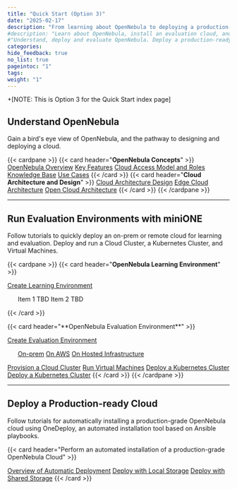 ```yaml
---
title: "Quick Start (Option 3)"
date: "2025-02-17"
description: "From learning about OpenNebula to deploying a production-ready OpenNebula cloud"
#description: "Learn about OpenNebula, install an evaluation cloud, and automatically install a production-ready cloud"
#"Understand, deploy and evaluate OpenNebula. Deploy a production-ready OpenNebula cloud"
categories:
hide_feedback: true
no_list: true
pageintoc: "1"
tags:
weight: "1"
---
```


<a id="cloud-installation"></a>

+[NOTE: This is Option 3 for the Quick Start index page]

<!--# Cloud Installation -->

<!-- This first chapter is designed to quickly take you from an introduction to OpenNebula to deploying your first cloud for learning and evaluation.

The first section, [Understand OpenNebula]({{% relref "understand_opennebula" %}}), provides you with a bird's eye view of the system's base concepts, key features, architecture basics, and the most common pathway from cloud design to deployment.

The second section, [Try OpenNebula with miniONE]({{% relref "try_opennebula" %}}), consists of tutorials for quickly installing an OpenNebula cloud for purposes of evaluation, testing, and even on-premises production operations. The tutorials guide you in building progressively complex infrastructure, from a basic Front-end install to automatically deploying a Kubernetes cluster.

The third section, [Automatic Deployment of OpenNebula with OneDeploy]({{% relref "automatic_deployment_of_opennebula_with_one_deploy" %}}) contains an overview and tutorials for automatically installing a production-grade OpenNebula cloud using OneDeploy, an automated installation tool based on Ansible playbooks. -->

## Understand OpenNebula

Gain a bird's eye view of OpenNebula, and the pathway to designing and deploying a cloud.

{{< cardpane >}}
   {{< card header="**OpenNebula Concepts**" >}}
         <inl><a href="../understand_opennebula/opennebula_concepts/opennebula_overview">OpenNebula Overview</a></inl>
         <inl><a href="../understand_opennebula/opennebula_concepts/key_features">Key Features</a></inl>
         <inl><a href="../understand_opennebula/opennebula_concepts/cloud_access_model_and_roles">Cloud Access Model and Roles</a></inl>
         <inl><a href="../understand_opennebula/opennebula_concepts/knowledge_base">Knowledge Base</a></inl>
         <inl><a href="../understand_opennebula/opennebula_concepts/use_cases">Use Cases</a></inl>
   {{< /card >}}
   {{< card header="**Cloud Architecture and Design**" >}}
      <inl>
         <a href="../understand_opennebula/cloud_architecture_and_design/cloud_architecture_design">Cloud Architecture Design</a>
      </inl>
      <inl>
         <a href="../understand_opennebula/cloud_architecture_and_design/edge_cloud_reference_architecture">Edge Cloud Architecture</a>
      </inl>
      <inl>
         <a href="../understand_opennebula/cloud_architecture_and_design/open_cloud_reference_architecture">Open Cloud Architecture</a>
      </inl>
   {{< /card >}}
{{< /cardpane >}}

<hr class="panel-line">

## Run Evaluation Environments with miniONE

Follow tutorials to quickly deploy an on-prem or remote cloud for learning and evaluation. Deploy and run a Cloud Cluster, a Kubernetes Cluster, and Virtual Machines.

{{< cardpane >}}
   {{< card header="**OpenNebula Learning Environment**" >}}
      <p></p>
      <div>
      <bxctr>
         <a href="../try_opennebula/opennebula_learning_environment/create_an_emulated_environment_with_minione">Create Learning Environment</a>
      </bxctr>
      <ul>
         <ni>Item 1 TBD</ni>
         <ni>Item 2 TBD</ni>
      </ul>
      </div>
   {{< /card >}}
   <p></p>
   {{< card header="**OpenNebula Evaluation Environment**" >}}
      <p></p>
      <inl>
         <a href="../try_opennebula/opennebula_evaluation_environment/">Create Evaluation Environment</a>
      </inl>
      <ul>
         <ni><a href="../try_opennebula/opennebula_evaluation_environment/try_opennebula_onprem">On-prem</a></ni>
         <ni><a href="../try_opennebula/opennebula_evaluation_environment/try_opennebula_on_kvm">On AWS</a></ni>
         <ni><a href="../try_opennebula/opennebula_evaluation_environment/try_opennebula_hosted">On Hosted Infrastructure</a></ni>
      </ul>
      <inl>
         <a href="../try_opennebula/opennebula_evaluation_environment/provisioning_edge_cluster">Provision a Cloud Cluster</a>
      </inl>
      <inl>
         <a href="../try_opennebula/opennebula_evaluation_environment/running_virtual_machines">Run Virtual Machines</a>
      </inl>
      <inl>
         <a href="../try_opennebula/opennebula_evaluation_environment/running_kubernetes_clusters">Deploy a Kubernetes Cluster</a>
      </inl>
      <inl>
         <a href="../try_opennebula/opennebula_evaluation_environment/running_kubernetes_clusters">Deploy a Kubernetes Cluster</a>
      </inl>
   {{< /card >}}
{{< /cardpane >}}

<hr class="panel-line">

## Deploy a Production-ready Cloud

Follow tutorials for automatically installing a production-grade OpenNebula cloud using OneDeploy, an automated installation tool based on Ansible playbooks.

{{< card header="Perform an automated installation of a production-grade OpenNebula Cloud" >}}
   <p></p>
      <inl>
         <a href="../automatic_deployment_of_opennebula_with_one_deploy/one_deploy_overview">Overview of Automatic Deployment</a>
      </inl>
      <inl>
         <a href="../automatic_deployment_of_opennebula_with_one_deploy/one_deploy_tutorial_local_ds">Deploy with Local Storage</a>
      </inl>
      <inl>
         <a href="../automatic_deployment_of_opennebula_with_one_deploy/one_deploy_tutorial_shared_ds">Deploy with Shared Storage</a>
      </inl>
   {{< /card >}}
